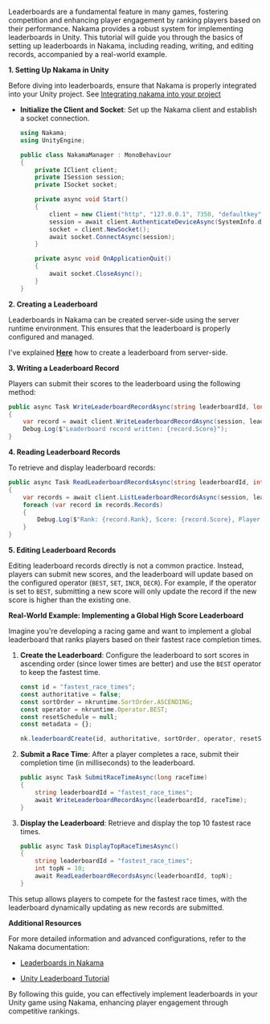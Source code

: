 Leaderboards are a fundamental feature in many games, fostering competition and enhancing player engagement by ranking players based on their performance. Nakama provides a robust system for implementing leaderboards in Unity. This tutorial will guide you through the basics of setting up leaderboards in Nakama, including reading, writing, and editing records, accompanied by a real-world example.

**1. Setting Up Nakama in Unity**

Before diving into leaderboards, ensure that Nakama is properly integrated into your Unity project. See [Integrating nakama into your project](../Integration/)

- **Initialize the Client and Socket**: Set up the Nakama client and establish a socket connection.

  ```csharp
  using Nakama;
  using UnityEngine;

  public class NakamaManager : MonoBehaviour
  {
      private IClient client;
      private ISession session;
      private ISocket socket;

      private async void Start()
      {
          client = new Client("http", "127.0.0.1", 7350, "defaultkey");
          session = await client.AuthenticateDeviceAsync(SystemInfo.deviceUniqueIdentifier);
          socket = client.NewSocket();
          await socket.ConnectAsync(session);
      }

      private async void OnApplicationQuit()
      {
          await socket.CloseAsync();
      }
  }
  ```

**2. Creating a Leaderboard**

Leaderboards in Nakama can be created server-side using the server runtime environment. This ensures that the leaderboard is properly configured and managed.

I've explained **[Here](../Initialization/)** how to create a leaderboard from server-side.


**3. Writing a Leaderboard Record**

Players can submit their scores to the leaderboard using the following method:

```csharp
public async Task WriteLeaderboardRecordAsync(string leaderboardId, long score)
{
    var record = await client.WriteLeaderboardRecordAsync(session, leaderboardId, score);
    Debug.Log($"Leaderboard record written: {record.Score}");
}
```

**4. Reading Leaderboard Records**

To retrieve and display leaderboard records:

```csharp
public async Task ReadLeaderboardRecordsAsync(string leaderboardId, int limit)
{
    var records = await client.ListLeaderboardRecordsAsync(session, leaderboardId, limit: limit);
    foreach (var record in records.Records)
    {
        Debug.Log($"Rank: {record.Rank}, Score: {record.Score}, Player ID: {record.OwnerId}");
    }
}
```

**5. Editing Leaderboard Records**

Editing leaderboard records directly is not a common practice. Instead, players can submit new scores, and the leaderboard will update based on the configured operator (`BEST`, `SET`, `INCR`, `DECR`). For example, if the operator is set to `BEST`, submitting a new score will only update the record if the new score is higher than the existing one.

**Real-World Example: Implementing a Global High Score Leaderboard**

Imagine you're developing a racing game and want to implement a global leaderboard that ranks players based on their fastest race completion times.

1. **Create the Leaderboard**: Configure the leaderboard to sort scores in ascending order (since lower times are better) and use the `BEST` operator to keep the fastest time.

   ```typescript
   const id = "fastest_race_times";
   const authoritative = false;
   const sortOrder = nkruntime.SortOrder.ASCENDING;
   const operator = nkruntime.Operator.BEST;
   const resetSchedule = null;
   const metadata = {};

   nk.leaderboardCreate(id, authoritative, sortOrder, operator, resetSchedule, metadata);
   ```

2. **Submit a Race Time**: After a player completes a race, submit their completion time (in milliseconds) to the leaderboard.

   ```csharp
   public async Task SubmitRaceTimeAsync(long raceTime)
   {
       string leaderboardId = "fastest_race_times";
       await WriteLeaderboardRecordAsync(leaderboardId, raceTime);
   }
   ```

3. **Display the Leaderboard**: Retrieve and display the top 10 fastest race times.

   ```csharp
   public async Task DisplayTopRaceTimesAsync()
   {
       string leaderboardId = "fastest_race_times";
       int topN = 10;
       await ReadLeaderboardRecordsAsync(leaderboardId, topN);
   }
   ```

This setup allows players to compete for the fastest race times, with the leaderboard dynamically updating as new records are submitted.

**Additional Resources**

For more detailed information and advanced configurations, refer to the Nakama documentation:

- [Leaderboards in Nakama](https://heroiclabs.com/docs/nakama/concepts/leaderboards/)

- [Unity Leaderboard Tutorial](https://heroiclabs.com/docs/nakama/tutorials/unity/pirate-panic/leaderboards/)

By following this guide, you can effectively implement leaderboards in your Unity game using Nakama, enhancing player engagement through competitive rankings. 